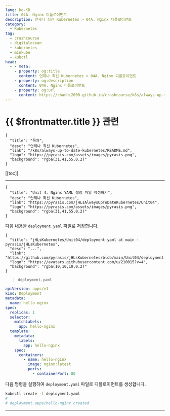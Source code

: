 ```yaml
---
lang: ko-KR
title: 04A. Nginx 디플로이먼트
description: 언제나 최신 Kubernetes > 04A. Nginx 디플로이먼트
category:
  - Kubernetes
tag:
  - crashcourse
  - digitalocean
  - kubernetes
  - minkube
  - kubctl
head:
  - - meta:
    - property: og:title
      content: 언제나 최신 Kubernetes > 04A. Nginx 디플로이먼트
    - property: og:description
      content: 04A. Nginx 디플로이먼트
    - property: og:url
      content: https://chanhi2000.github.io/crashcourse/k8s/always-up-to-date-kubernetes/04A.html
---
```


# {{ $frontmatter.title }} 관련

```component VPCard
{
  "title": "목차",
  "desc": "언제나 최신 Kubernetes",
  "link": "/k8s/always-up-to-date-kubernetes/README.md",
  "logo": "https://pyrasis.com/assets/images/pyrasis.png",
  "background": "rgba(31,41,55,0.2)"
}
```

[[toc]]

---

```component VPCard
{
  "title": "Unit 4. Nginx YAML 설정 파일 작성하기",
  "desc": "언제나 최신 Kubernetes",
  "link": "https://pyrasis.com/jHLsAlwaysUpToDateKubernetes/Unit04",
  "logo": "https://pyrasis.com/assets/images/pyrasis.png",
  "background": "rgba(31,41,55,0.2)"
}
```

다음 내용을 <FontIcon icon="iconfont icon-yaml"/>`deployment.yaml` 파일로 저장합니다.

```component VPCard
{
  "title": "jHLsKubernetes/Unit04/deployment.yaml at main · pyrasis/jHLsKubernetes",
  "desc": "...",
  "link": "https://github.com/pyrasis/jHLsKubernetes/blob/main/Unit04/deployment.yaml",
  "logo": "https://avatars.githubusercontent.com/u/210015?v=4",
  "background": "rgba(10,10,10,0.2)"
}
```

> <FontIcon icon="iconfont icon-yaml"/>`deployment.yaml`

```yaml
apiVersion: apps/v1
kind: Deployment
metadata:
  name: hello-nginx
spec:
  replicas: 1
  selector:
    matchLabels:
      app: hello-nginx
  template:
    metadata:
      labels:
        app: hello-nginx
    spec:
      containers:
        - name: hello-nginx
          image: nginx:latest
          ports:
            - containerPort: 80
```

다음 명령을 실행하여 <FontIcon icon="iconfont icon-yaml"/>`deployment.yaml` 파일로 디플로이먼트를 생성합니다.

```sh
kubectl create -f deployment.yaml
#
# deployment.apps/hello-nginx created
```

---

<TagLinks />